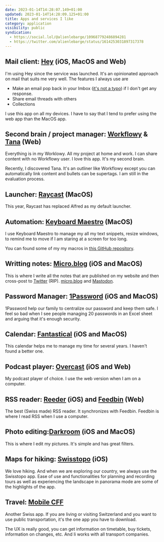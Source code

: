 ```yaml
---
date: 2023-01-14T14:28:07.149+01:00
updated: 2023-01-14T14:28:09.125+01:00
title: Apps and services I like
category: application
visibility: public
syndication:
  - https://social.lol/@alienlebarge/109687792486894281
  - https://twitter.com/alienlebarge/status/1614253031897317378
---
```

## Mail client: [Hey](https://www.hey.com) (iOS, MacOS and Web)

I'm using Hey since the service was launched. It's an opinionated approach on mail that suits me very well. The features I always use are

- Make an email pop back in your Imbox ([it's not a typo](https://www.hey.com/features/the-imbox/)) if I don't get any response.
- Share email threads with others
- Collections

I use this app on all my devices. I have to say that I tend to prefer using the web app than the MacOS app.

## Second brain / project manager: [Workflowy](https://workflowy.com) & [Tana](https://tana.inc) (Web)

Everything is in my Worklowy. All my project at home and work. I can share content with no Workflowy user. I love this app. It's my second brain.

Recently, I discovered Tana. It's an outliner like Workflowy except you can automatically link content and bullets can be supertags.
I am still in the evaluation process.

## Launcher: [Raycast](https://www.raycast.com) (MacOS)

This year, Raycast has replaced Alfred as my default launcher.

## Automation: [Keyboard Maestro](https://www.keyboardmaestro.com/main/) (MacOS)

I use Keyboard Maestro to manage my all my text snippets, resize windows, to remind me to move if I am staring at a screen for too long.

You can found some of my my macros in [this GitHub repository](https://github.com/alienlebarge/kmmacros).

## Writting notes: [Micro.blog](https://micro.blog) (iOS and MacOS)

This is where I write all the notes that are published on my website and then cross-post to [Twitter](https://twitter.com/alienlebarge) (RIP). [micro.blog](https://micro.blog/alienlebarge) and [Mastodon](https://social.lol/@alienlebarge).

## Password Manager: [1Password](https://1password.com) (iOS and MacOS)

1Password help our family to centralize our password and keep them safe.
I feel so bad when I see people managing 20 passwords in an Excel sheet and arguing that it's enough security.

## Calendar: [Fantastical](https://flexibits.com/fantastical) (iOS and MacOS)

This calendar helps me to manage my time for several years. I haven't found a better one.

## Podcast player: [Overcast](https://overcast.fm) (iOS and Web)

My podcast player of choice. I use the web version when I am on a computer.

## RSS reader: [Reeder](https://www.reederapp.com) (iOS) and [Feedbin](https://feedbin.com) (Web)

The best (Swiss made) RSS reader. It synchronizes with Feedbin. Feedbin is where I read RSS when I use a computer.

## Photo editing:[Darkroom](https://darkroom.co) (iOS and MacOS)

This is where I edit my pictures. It's simple and has great filters.

## Maps for hiking: [Swisstopo](https://www.swisstopo.admin.ch/en/maps-data-online/maps-geodata-online/swisstopo-app.html) (iOS)

We love hiking. And when we are exploring our country, we always use the Swisstopo app. Ease of use and functionalities for planning and recording tours as well as experiencing the landscape in panorama mode are some of the highlights of the app.

## Travel: [Mobile CFF](https://www.sbb.ch/en/timetable/mobile-apps/sbb-mobile.html)

Another Swiss app. If you are living or visiting Switzerland and you want to use public transportation, it's the one app you have to download.

The UX is really good, you can get information on timetable, buy tickets, information on changes, etc.
And Ii works with all transport companies.
